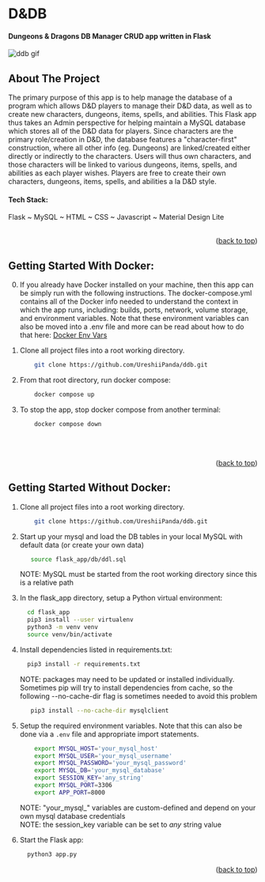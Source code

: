 # D&DB

#### Dungeons & Dragons DB Manager CRUD app written in Flask

<a name="readme-top"></a>

<!-- D&DB Gif -->
![ddb gif](https://github.com/UreshiiPanda/ddb/assets/39992411/20b02b37-bfe8-41b9-8f10-db552834da5d)


<!-- ABOUT THE PROJECT -->
## About The Project
The primary purpose of this app is to help manage the database of a program which allows 
D&D players to manage their D&D data, as well as to create new characters, dungeons, items, 
spells, and abilities. This Flask app thus takes an Admin perspective for helping maintain
a MySQL database which stores all of the D&D data for players. Since characters are the 
primary role/creation in D&D, the database features a "character-first" construction, where
all other info (eg. Dungeons) are linked/created either directly or indirectly to the 
characters. Users will thus own characters, and those characters will be linked to various
dungeons, items, spells, and abilities as each player wishes. Players are free to create their
own characters, dungeons, items, spells, and abilities a la D&D style.

<h4>Tech Stack:</h4>  Flask ~ MySQL ~ HTML ~ CSS ~ Javascript ~ Material Design Lite  <br><br>


<p align="right">(<a href="#readme-top">back to top</a>)</p>



<!-- GETTING STARTED WITH DOCKER -->
## Getting Started With Docker:<br>

0. If you already have Docker installed on your machine, then this app can be simply run with the
   following instructions. The docker-compose.yml contains all of the Docker info needed
   to understand the context in which the app runs, including: builds, ports, network, volume
   storage, and environment variables. Note that these environment variables can also be moved into
   a .env file and more can be read about how to do that here:
   [Docker Env Vars](https://docs.docker.com/compose/environment-variables/set-environment-variables/)

1. Clone all project files into a root working directory.
    ```sh
        git clone https://github.com/UreshiiPanda/ddb.git
    ```
    
2. From that root directory, run docker compose:
    ```sh
        docker compose up
    ```
    
3. To stop the app, stop docker compose from another terminal:
    ```sh
        docker compose down
    ```


<br><br>
<p align="right">(<a href="#readme-top">back to top</a>)</p>



<!-- GETTING STARTED WITHOUT DOCKER -->
## Getting Started Without Docker:<br>

1. Clone all project files into a root working directory.
    ```sh
        git clone https://github.com/UreshiiPanda/ddb.git
    ```

2. Start up your mysql and load the DB tables in your local MySQL with default data (or create your own data)
   ```sh
      source flask_app/db/ddl.sql
   ```
   NOTE:  MySQL must be started from the root working directory since this is a relative path
   
3. In the flask_app directory, setup a Python virtual environment:
    ```sh
      cd flask_app
      pip3 install --user virtualenv
      python3 -m venv venv
      source venv/bin/activate
    ```
    
4. Install dependencies listed in requirements.txt:
    ```sh
      pip3 install -r requirements.txt
    ```
    NOTE:  packages may need to be updated or installed individually. Sometimes
           pip will try to install dependencies from cache, so the following
           --no-cache-dir flag is sometimes needed to avoid this problem
      ```sh
         pip3 install --no-cache-dir mysqlclient
      ```

5. Setup the required environment variables. Note that this can also be done via a
    ```.env``` file and appropriate import statements.
   ```sh
       export MYSQL_HOST='your_mysql_host'
       export MYSQL_USER='your_mysql_username'
       export MYSQL_PASSWORD='your_mysql_password'
       export MYSQL_DB='your_mysql_database'
       export SESSION_KEY='any_string'
       export MYSQL_PORT=3306
       export APP_PORT=8000
   ```
      NOTE:   "your_mysql_" variables are custom-defined and depend on your own mysql database credentials<br>
      NOTE:   the session_key variable can be set to <i>any</i> string value<br>
   
6. Start the Flask app:
   ```sh
     python3 app.py
   ```

<p align="right">(<a href="#readme-top">back to top</a>)</p>

